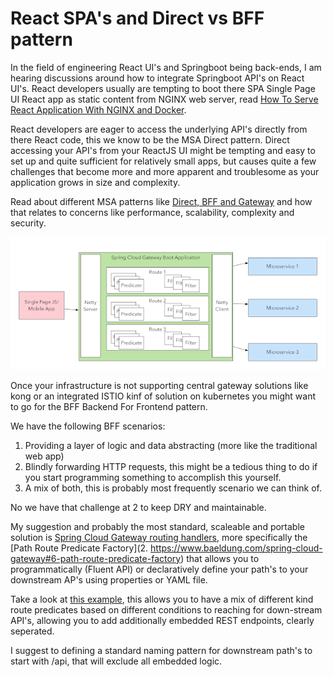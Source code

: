 # React SPA's and Direct vs BFF pattern

In the field of engineering React UI's and Springboot being back-ends, I am hearing discussions around how to integrate Springboot API's on React UI's. React developers usually are tempting to boot there SPA Single Page UI React app as static content from NGINX web server, read [How To Serve React Application With NGINX and Docker](https://medium.com/bb-tutorials-and-thoughts/how-to-serve-react-application-with-nginx-and-docker-9c51ac2c50ba).

React developers are eager to access the underlying API's directly from there React code, this we know to be the MSA Direct pattern. Direct accessing your API's  from your ReactJS UI might be tempting and easy to set up and quite sufficient for relatively small apps, but causes quite a few challenges that become more and more apparent and troublesome as your application grows in size and complexity.

Read about different MSA patterns like [Direct, BFF and Gateway](https://tsh.io/blog/design-patterns-in-microservices-api-gateway-bff-and-more/) and how that relates to concerns like performance, scalability, complexity and security.

![SPA](ApiGateway.png)

Once your infrastructure is not supporting central gateway solutions like kong or an integrated ISTIO kinf of solution on kubernetes you might want to go for the BFF Backend For Frontend pattern.

We have the following BFF scenarios:

1. Providing a layer of logic and data abstracting (more like the traditional web app) 
2. Blindly forwarding HTTP requests, this might be a tedious thing to do if you start programming something to accomplish this yourself.
3. A mix of both, this is probably most frequently scenario we can think of.

No we have that challenge at 2 to keep DRY and maintainable. 

My suggestion and probably the most standard, scaleable and portable solution is [Spring Cloud Gateway routing handlers](https://www.baeldung.com/spring-cloud-gateway-routing-predicate-factories#anatomy_of_a_predicate), more specifically 
the [Path Route Predicate Factory](2. https://www.baeldung.com/spring-cloud-gateway#6-path-route-predicate-factory) that allows you to programmatically (Fluent API) or declaratively define your path's to your downstream AP's using properties or YAML file.


Take a look at [this example](https://github.com/spring-cloud-samples/spring-cloud-gateway-sample/blob/master/src/main/java/com/example/demogateway/DemogatewayApplication.java), this allows you to have a mix of different kind route predicates based on different conditions to reaching for down-stream API's, allowing you to add additionally embedded REST endpoints, clearly seperated.
 
I suggest to defining a standard naming pattern for downstream path's to start with /api, that will exclude all embedded logic.



